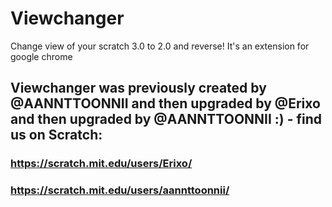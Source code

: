 # Viewchanger
Change view of your scratch 3.0 to 2.0 and reverse! It's an extension for google chrome
## Viewchanger was previously created by @AANNTTOONNII and then upgraded by @Erixo and then upgraded by @AANNTTOONNII :) - find us on Scratch:
### https://scratch.mit.edu/users/Erixo/
### https://scratch.mit.edu/users/aannttoonnii/
